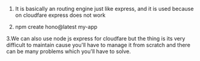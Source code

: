 1. It is basically an routing engine just like express, and it is used because on cloudfare express does not work

2. npm create hono@latest my-app

3.We can also use node js express for cloudfare but the thing is its very difficult to maintain cause you'll have to manage it from scratch and there can be many problems which you'll have to solve.